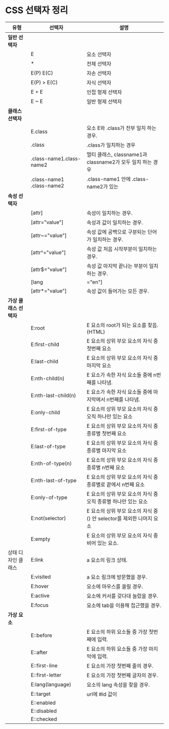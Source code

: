 # CSS 선택자 정리



유형 | 선택자 | 설명
--- | --- | ---
**일반 선택자** |	|
	 | E | 요소 선택자
	 | * | 전체 선택자
	 | E(P) E(C) | 자손 선택자
	 | E(P) > E(C) | 자식 선택자
	 | E + E | 인접 형제 선택자
	 | E ~ E | 일반 형제 선택자
**클래스 선택자**|	|	
	 | E.class | 요소 E와 .class가 전부 일치 하는 경우.
	 | .class | .class가 일치하는 경우
	 | .class-name1.class-name2 | 멀티 클래스, classname1과 classname2가 모두 일치 하는 경우
	 | .class-name1 .class-name2 | .class-name1 안에 .class-name2가 있는
**속성 선택자** |	|	
	 | [attr] | 속성이 일치하는 경우.
	 | [attr="value"] | 속성과 값이 일치하는 경우.
	 | [attr~="value"] | 속성 값에 공백으로 구분되는 단어가 일치하는 경우.
	 | [attr^="value"] | 속성 값 처음 시작부분이 일치하는 경우.
	 | [attr$="value"] | 속성 값 마지막 끝나는 부분이 일치하는 경우.
	 | [lang|="en"] | 속성 값에 (-)하이픈으로 구분되는 단어가 일치하는 경우
  	 | [attr*="value"] | 속성 값이 들어가는 모든 경우.
**가상 클래스 선택자** |		|	
	 | E:root | E 요소의 root가 되는 요소를 찾음. (HTML) 
	 | E:first-child | E 요소의 상위 부모 요소의 자식 중 첫번째 요소
	 | E:last-child | E 요소의 상위 부모 요소의 자식 중 마지막 요소
	 | E:nth-child(n) | E 요소가 속한 자식 요소들 중에 n번째를 나타냄.
	 | E:nth-last-child(n) | E 요소가 속한 자식 요소들 중에 마지막에서 n번째를 나타냄.
	 | E:only-child | E 요소의 상위 부모 요소의 자식 중 오직 하나만 있는 요소
	 | E:first-of-type | E 요소의 상위 부모 요소의 자식 중 종류별 첫번째 요소
	 | E:last-of-type | E 요소의 상위 부모 요소의 자식 중 종류별 마지막 요소
	 | E:nth-of-type(n) | E 요소의 상위 부모 요소의 자식 중 종류별 n번째 요소
	 | E:nth-last-of-type | E 요소의 상위 부모 요소의 자식 중 종류별로 끝에서 n번째 요소
	 | E:only-of-type | E 요소의 상위 부모 요소의 자식 중 오직 종류별 하나만 있는 요소
	 | E:not(selector) | E 요소의 상위 부모 요소의 자식 중 () 안 selector를 제외한 나머지 요소
	 | E:empty | E 요소의 상위 부모 요소의 자식 중 비어 있는 요소.
상태 디자인 클래스 | E:link | a 요소의 링크 상태.
	 | E:visited | a 요소 링크에 방문했을 경우.
	 | E:hover | 요소에 마우스를 올릴 경우.
	 | E:active | 요소에 커서를 갖다대 눌렀을 경우.
	 | E:focus | 요소에 tab을 이용해 접근했을 경우.
**가상 요소** |		|
	 | E::before | E 요소의 하위 요소들 중 가장 첫번째에 입력.
	 | E::after | E 요소의 하위 요소들 중 가장 마지막에 입력.
	 | E::first-line | E 요소의 가장 첫번째 줄의 경우.
	 | E::first-letter | E 요소의 가장 첫번째 글자의 경우.
	 | E:lang(language) | 요소의 lang 속성을 찾을 경우.
	 | E::target | url에 #id 값이 
	 | E::enabled |
	 | E::disabled |
	 | E::checked |
